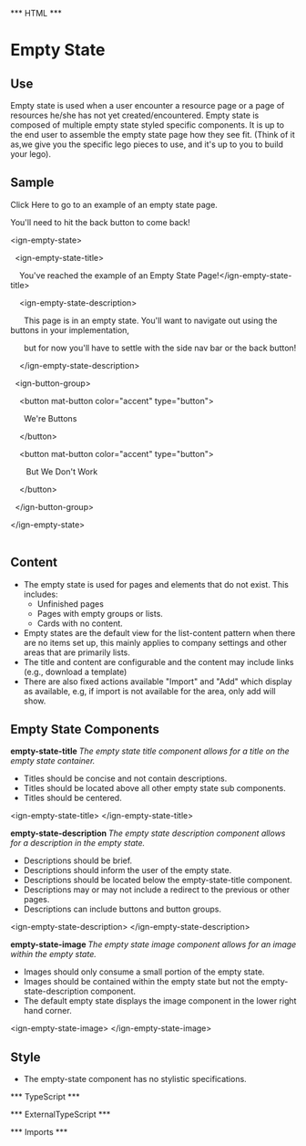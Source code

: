 *** HTML ***
# Empty State

## Use
Empty state is used when a user encounter a resource page or a page of resources he/she has not yet
created/encountered. Empty state is composed of multiple empty state styled specific components. It is up to the
end user to assemble the empty state page how they see fit. (Think of it as,we give you the specific lego pieces to use, and it's up to you to build your lego).


## Sample
<mat-tab-group>
    <mat-tab label="Component Sample">
        <div class="tab-height">
            <p><a [routerLink]="['empty-state-example']" target="_blank">
                Click Here
            </a> to go to an example of an empty state page.</p>
            <p>You'll need to hit the back button to come back!<p>
        </div></mat-tab>
    <mat-tab label="HTML"><div class="tab-height">
        <table style="width:100%">
            <p>&lt;ign-empty-state&gt;</p>
            <p>&nbsp;&nbsp;&lt;ign-empty-state-title&gt;</p>
            <p>&nbsp;&nbsp;&nbsp;&nbsp;You've reached the example of an Empty State Page!&lt;/ign-empty-state-title&gt;</p>
            <p> &nbsp;&nbsp;&nbsp;&nbsp;&lt;ign-empty-state-description&gt;</p>
            <p>&nbsp;&nbsp;&nbsp;&nbsp;&nbsp;&nbsp;This page is in an empty state. You'll want to navigate out using the buttons in your implementation,</p>
            <p>&nbsp;&nbsp;&nbsp;&nbsp;&nbsp;&nbsp;but for now you'll have to settle with the side nav bar or the back button!</p>
            <p> &nbsp;&nbsp;&nbsp;&nbsp;&lt;/ign-empty-state-description&gt;</p>
            <p> &nbsp;&nbsp;&lt;ign-button-group&gt;</p>
            <p> &nbsp;&nbsp;&nbsp;&nbsp;&lt;button mat-button color="accent" type="button"&gt;</p>
            <p>&nbsp;&nbsp;&nbsp;&nbsp;&nbsp;&nbsp;We're Buttons</p>
            <p>&nbsp;&nbsp;&nbsp;&nbsp;&lt;/button&gt;</p>
            <p>&nbsp;&nbsp;&nbsp;&nbsp;&lt;button mat-button color="accent" type="button"&gt;</p>
            <p> &nbsp;&nbsp;&nbsp;&nbsp;&nbsp;&nbsp; But We Don't Work</p>
            <p> &nbsp;&nbsp;&nbsp;&nbsp;&lt;/button&gt;</p>
            <p> &nbsp;&nbsp;&lt;/ign-button-group&gt;</p>
            <p> &lt;/ign-empty-state&gt;</p>
        </table>
    </div></mat-tab>
</mat-tab-group>

## Content

* The empty state is used for pages and elements that do not exist. This includes:
    * Unfinished pages
    * Pages with empty groups or lists.
    * Cards with no content.
* Empty states are the default view for the list-content pattern when there are no items set up, this mainly applies to company settings and other areas that are primarily lists.
* The title and content are configurable and the content may include links (e.g., download a template)
* There are also fixed actions available "Import" and "Add" which display as available, e.g, if import is not available for the area, only add will show.

## Empty State Components

<mat-accordion id="accordion">
    <mat-expansion-panel>
        <mat-expansion-panel-header>
            <mat-panel-title><b>
                empty-state-title
            </b></mat-panel-title>
            <mat-panel-description><i>The empty state title component allows for a title on the empty state container.</i></mat-panel-description>
        </mat-expansion-panel-header>
        <mat-tab-group>
            <mat-tab label="Component Styling"><div class="tab-height">
                <ul>
                    <li>Titles should be concise and not contain descriptions.</li>
                    <li>Titles should be located above all other empty state sub components.</li>
                    <li>Titles should be centered.</li>               
                </ul>
            </div></mat-tab>
            <mat-tab label="HTML"><div class="tab-height">
                <p>&lt;ign-empty-state-title&gt; &lt;/ign-empty-state-title&gt;</p>
            </div></mat-tab>
        </mat-tab-group>
    </mat-expansion-panel>
    <mat-expansion-panel>
        <mat-expansion-panel-header>
            <mat-panel-title><b>
                empty-state-description
            </b></mat-panel-title>
            <mat-panel-description><i>The empty state description component allows for a description in the empty state.</i></mat-panel-description>
        </mat-expansion-panel-header>
        <mat-tab-group>
            <mat-tab label="Component Styling"><div class="tab-height">
                <ul>
                    <li>Descriptions should be brief.</li>
                    <li>Descriptions should inform the user of the empty state.</li>
                    <li>Descriptions should be located below the empty-state-title component.</li>
                    <li>Descriptions may or may not include a redirect to the previous or other pages.</li>
                    <li>Descriptions can include buttons and button groups.</li>        
                </ul>
            </div></mat-tab>
            <mat-tab label="HTML"><div class="tab-height">
                <p>&lt;ign-empty-state-description&gt; &lt;/ign-empty-state-description&gt;</p>
            </div></mat-tab>
        </mat-tab-group>
    </mat-expansion-panel>
    <mat-expansion-panel>
        <mat-expansion-panel-header>
            <mat-panel-title><b>
                empty-state-image
            </b></mat-panel-title>
            <mat-panel-description><i>The empty state image component allows for an image within the empty state.</i></mat-panel-description>
        </mat-expansion-panel-header>
        <mat-tab-group>
            <mat-tab label="Component Styling"><div class="tab-height">
                <ul>
                    <li>Images should only consume a small portion of the empty state.</li>
                    <li>Images should be contained within the empty state but not the empty-state-description component.</li>   
                    <li>The default empty state displays the image component in the lower right hand corner.</li>        
                </ul>
            </div></mat-tab>
            <mat-tab label="HTML"><div class="tab-height">
                <p>&lt;ign-empty-state-image&gt; &lt;/ign-empty-state-image&gt;</p>
            </div></mat-tab>
        </mat-tab-group>
    </mat-expansion-panel>
</mat-accordion>

## Style

* The empty-state component has no stylistic specifications.

*** TypeScript *** 

*** ExternalTypeScript ***

*** Imports ***